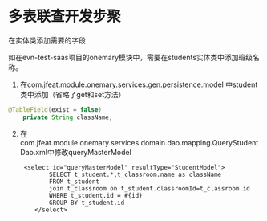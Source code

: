 # 多表联查开发步聚

在实体类添加需要的字段

如在evn-test-saas项目的onemary模块中，需要在students实体类中添加班级名称。

1. 在com.jfeat.module.onemary.services.gen.persistence.model 中student类中添加（省略了get和set方法）

```java
@TableField(exist = false)
    private String className;
```

2. 在com.jfeat.module.onemary.services.domain.dao.mapping.QueryStudentDao.xml中修改queryMasterModel

    ```
     <select id="queryMasterModel" resultType="StudentModel">
            SELECT t_student.*,t_classroom.name as className
            FROM t_student
            join t_classroom on t_student.classroomId=t_classroom.id
            WHERE t_student.id = #{id}
            GROUP BY t_student.id
        </select>
    ```

    